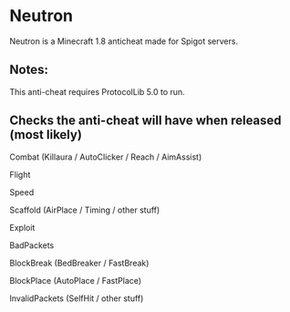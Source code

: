 # Neutron
Neutron is a Minecraft 1.8 anticheat made for Spigot servers.

## Notes:
This anti-cheat requires ProtocolLib 5.0 to run.

## Checks the anti-cheat will have when released (most likely)
Combat (Killaura / AutoClicker / Reach / AimAssist)

Flight

Speed

Scaffold (AirPlace / Timing / other stuff)

Exploit

BadPackets

BlockBreak (BedBreaker / FastBreak)

BlockPlace (AutoPlace / FastPlace)

InvalidPackets (SelfHit / other stuff)
